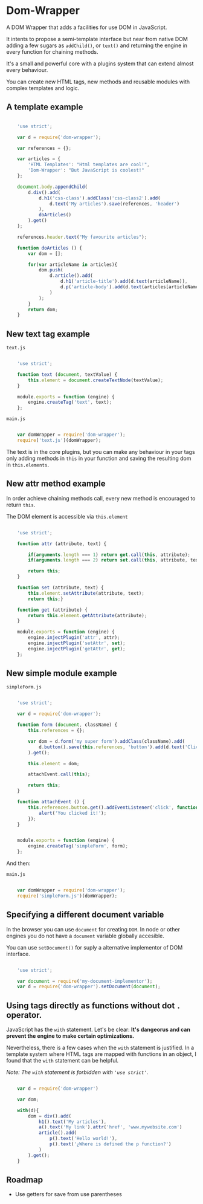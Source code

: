 # Dom-Wrapper
A DOM Wrapper that adds a facilities for use DOM in JavaScript.

It intents to propose a semi-template interface but near from native DOM adding a few sugars as `addChild()`, or `text()` and returning the engine in every function for chaining methods.

It's a small and powerful core with a plugins system that can extend almost every behaviour.

You can create new HTML tags, new methods and reusable modules with complex templates and logic.

## A template example

``` javascript

	'use strict';

	var d = require('dom-wrapper');

	var references = {};

	var articles = {
		'HTML Templates': "Html templates are cool!",
		'Dom-Wrapper': "But JavaScript is coolest!"
	};

	document.body.appendChild(
		d.div().add(
			d.h1('css-class').addClass('css-class2').add(
				d.text('My articles').save(references, 'header')
			),
			doArticles()
		).get()
	);

	references.header.text("My favourite articles");

	function doArticles () {
		var dom = [];

		for(var articleName in articles){
			dom.push(
				d.article().add(
					d.h1('article-title').add(d.text(articleName)),
					d.p('article-body').add(d.text(articles[articleName]))
				)
			);
		}
		return dom;
	}

```

## New text tag example

`text.js`

``` javascript

	'use strict';

	function text (document, textValue) {
		this.element = document.createTextNode(textValue);
	}

	module.exports = function (engine) {
		engine.createTag('text', text);
	};

```

`main.js`
``` javascript

	var domWrapper = require('dom-wrapper');
	require('text.js')(domWrapper);

```

The text is in the core plugins, but you can make any behaviour in your tags only adding methods in `this` in your function and saving the resulting dom in `this.elements`.

## New attr method example

In order achieve chaining methods call, every new method is encouraged to return `this`.

The DOM element is accessible via `this.element`


``` javascript

	'use strict';

	function attr (attribute, text) {

		if(arguments.length === 1) return get.call(this, attribute);
		if(arguments.length === 2) return set.call(this, attribute, text);

		return this;
	}

	function set (attribute, text) {
		this.element.setAttribute(attribute, text);
		return this;}

	function get (attribute) {
		return this.element.getAttribute(attribute);
	}

	module.exports = function (engine) {
		engine.injectPlugin('attr', attr);
		engine.injectPlugin('setAttr', set);
		engine.injectPlugin('getAttr', get);
	};

```

## New simple module example

`simpleForm.js`
``` javascript

	'use strict';

	var d = require('dom-wrapper');

	function form (document, className) {
		this.references = {};

		var dom = d.form('my super form').addClass(className).add(
			d.button().save(this.references, 'button').add(d.text('Clic it!'))
		).get();

		this.element = dom;

		attachEvent.call(this);

		return this;
	}

	function attachEvent () {
		this.references.button.get().addEventListener('click', function () {
			alert('You clicked it!');
		});
	}


	module.exports = function (engine) {
		engine.createTag('simpleForm', form);
	};

```

And then:

`main.js`
``` javascript

	var domWrapper = require('dom-wrapper');
	require('simpleForm.js')(domWrapper);

```

## Specifying a different document variable

In the browser you can use `document` for creating `DOM`. In node or other engines you do not have a `document` variable globally accesible.

You can use `setDocument()` for suply a alternative implementor of DOM interface.

``` javascript

	'use strict';

	var document = require('my-document-implementor');
	var d = require('dom-wrapper').setDocument(document);

```

## Using tags directly as functions without dot `.` operator.

JavaScript has the `with` statement. Let's be clear: __It's dangeorus and can prevent the engine to make certain optimizations.__

Nevertheless, there is a few cases when the `with` statement is justified. In a template system where HTML tags are mapped with functions in an object, I found that the `with` statement can be helpful.

_Note: The `with` statement is forbidden with `'use strict'`._

``` javascript

	var d = require('dom-wrapper')

	var dom;

	with(d){
		dom = div().add(
			h1().text('My articles'),
			a().text('My link').attr('href', 'www.mywebsite.com')
			article().add(
				p().text('Hello world!'),
				p().text('¿Where is defined the p function?')
			)
		).get();
	}

```

## Roadmap

 - Use getters for save from use parentheses
